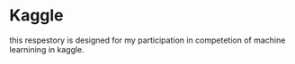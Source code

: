 # Kaggle

this respestory is designed for my participation in competetion of machine learnining in  kaggle.
